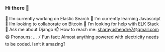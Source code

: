 ### Hi there 👋
🔭 I’m currently working on Elastic Search
🌱 I’m currently learning Javascript
👯 I’m looking to collaborate on Bitcoin
🤔 I’m looking for help with ELK Stack
💬 Ask me about Django
📫 How to reach me: sharayushendre7@gmail.com
😄 Pronouns: ...
⚡ Fun fact: Almost anything powered with electricity needs to be coded. Isn’t it amazing?

